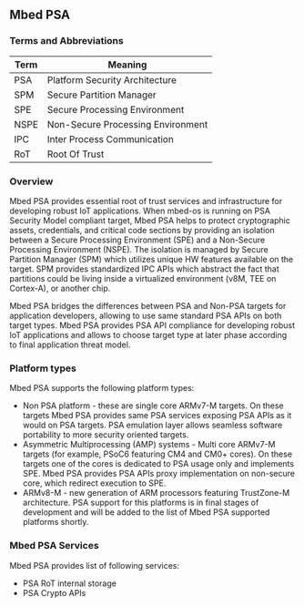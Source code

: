 ## Mbed PSA

### Terms and Abbreviations

| Term         | Meaning                             |
|--------------|-------------------------------------|
| PSA          | Platform Security Architecture      |
| SPM          | Secure Partition Manager            |
| SPE          | Secure Processing Environment       |
| NSPE         | Non-Secure Processing Environment   |
| IPC          | Inter Process Communication         |
| RoT          | Root Of Trust                       |


### Overview
Mbed PSA provides essential root of trust services and infrastructure for developing robust IoT applications.
When mbed-os is running on PSA Security Model compliant target, Mbed PSA helps to protect cryptographic assets, credentials, and critical code sections by providing an isolation between a Secure Processing Environment (SPE) and a Non-Secure Processing Environment (NSPE). The isolation is managed by Secure Partition Manager (SPM) which utilizes unique HW features available on the target. SPM provides standardized IPC APIs which abstract the fact that partitions could be living inside a virtualized environment (v8M, TEE on Cortex-A), or another chip.

Mbed PSA bridges the differences between PSA and Non-PSA targets for application developers, allowing to use same standard PSA APIs on both target types.
Mbed PSA provides PSA API compliance for developing robust IoT applications and 
allows to choose target type at later phase according to final application threat model.

### Platform types
Mbed PSA supports the following platform types:
- Non PSA platform - these are single core ARMv7-M targets. On these targets
  Mbed PSA provides same PSA services exposing PSA APIs as it would on PSA targets. 
  PSA emulation layer allows seamless software portability to more 
  security oriented targets.
- Asymmetric Multiprocessing (AMP) systems - Multi core ARMv7-M targets (for example, PSoC6
  featuring CM4 and CM0+ cores). On these targets one of the cores is dedicated to PSA usage only and implements SPE. Mbed PSA provides PSA APIs proxy implementation on non-secure core, which redirect execution to SPE.
- ARMv8-M - new generation of ARM processors featuring TrustZone-M architecture.
  PSA support for this platforms is in final stages of development and will be added to the list of Mbed PSA supported platforms shortly.

### Mbed PSA Services

Mbed PSA provides list of following services:
- PSA RoT internal storage
- PSA Crypto APIs
